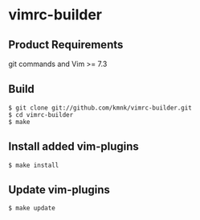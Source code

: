 # vimrc-builder

## Product Requirements

git commands and Vim >= 7.3

## Build

    $ git clone git://github.com/kmnk/vimrc-builder.git
    $ cd vimrc-builder
    $ make


## Install added vim-plugins

    $ make install

## Update vim-plugins

    $ make update



